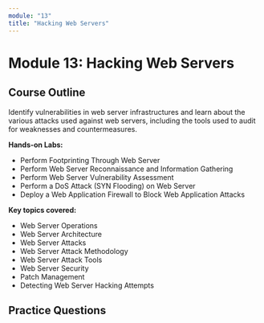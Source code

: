 ```yaml
---
module: "13"
title: "Hacking Web Servers"
---
```


# Module 13: Hacking Web Servers

## Course Outline

Identify vulnerabilities in web server infrastructures and learn about the various attacks used against web servers, including the tools used to audit for weaknesses and countermeasures.

**Hands-on Labs:**

- Perform Footprinting Through Web Server
- Perform Web Server Reconnaissance and Information Gathering
- Perform Web Server Vulnerability Assessment
- Perform a DoS Attack (SYN Flooding) on Web Server
- Deploy a Web Application Firewall to Block Web Application Attacks

**Key topics covered:**

- Web Server Operations
- Web Server Architecture
- Web Server Attacks
- Web Server Attack Methodology
- Web Server Attack Tools
- Web Server Security
- Patch Management
- Detecting Web Server Hacking Attempts

## Practice Questions
